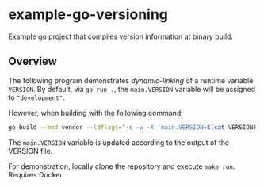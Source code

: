 # example-go-versioning

Example go project that compiles version information at binary build.

## Overview

The following program demonstrates *dynamic-linking* of a runtime variable `VERSION`. By default, via `go run .`,
the `main.VERSION` variable will be assigned to `"development"`.

However, when building with the following command:

```bash
go build --mod vendor --ldflags="-s -w -X 'main.VERSION=$(cat VERSION)'" -o /example-go-versioning
```

The `main.VERSION` variable is updated according to the output of the VERSION file.

For demonstration, locally clone the repository and execute `make run`. Requires Docker.
